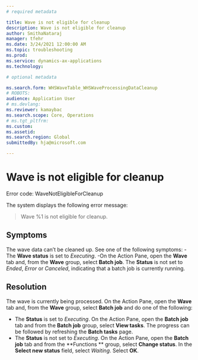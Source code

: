 ```yaml
---
# required metadata

title: Wave is not eligible for cleanup
description: Wave is not eligible for cleanup
author: SmithaNataraj
manager: tfehr
ms.date: 3/24/2021 12:00:00 AM
ms.topic: troubleshooting
ms.prod: 
ms.service: dynamics-ax-applications
ms.technology: 

# optional metadata

ms.search.form: WHSWaveTable_WHSWaveProcessingDataCleanup
# ROBOTS: 
audience: Application User
# ms.devlang: 
ms.reviewer: kamaybac
ms.search.scope: Core, Operations
# ms.tgt_pltfrm: 
ms.custom: 
ms.assetid: 
ms.search.region: Global
submittedBy: hja@microsoft.com

---
```


# Wave is not eligible for cleanup

Error code: WaveNotEligibleForCleanup

The system displays the following error message:

> Wave %1 is not eligible for cleanup.

## Symptoms
The wave data can’t be cleaned up. See one of the following symptoms:
-The **Wave status** is set to *Executing*.
-On the Action Pane, open the **Wave** tab and, from the **Wave** group, select **Batch job**. The **Status** is not set to *Ended*, *Error* or *Canceled*, indicating that a batch job is currently running.




## Resolution
The wave is currently being processed. On the Action Pane, open the **Wave** tab and, from the **Wave** group, select **Batch job** and do one of the following:
- The **Status** is set to *Executing*. On the Action Pane, open the **Batch job** tab and from the **Batch job** group, select **View tasks**. The progress can be followed by refreshing the **Batch tasks** page.
- The **Status** is not set to *Executing*. On the Action Pane, open the **Batch job** tab and from the **Functions ** group, select **Change status**. In the **Select new status** field, select *Waiting*. Select **OK**.




